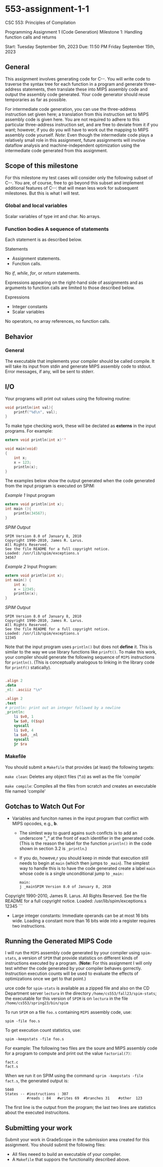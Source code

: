 # 553-assignment-1-1

CSC 553: Principles of Compilation

Programming Assignment 1 (Code Generation)
Milestone 1: Handling function calls and returns

Start: Tuesday September 5th, 2023
Due: 11:50 PM Friday September 15th, 2023

## General

This assignment involves generating code for C--.
You will write code to traverse the syntax tree for each function in a program and generate three-address statements, then translate these into MIPS assembly code and output the assembly code generated.
Your code generator should reuse temporaries as far as possible.

For intermediate code generation, you can use the three-address instruction set given here; a translation from this instruction set to MIPS assembly code is given here.
You are not required to adhere to this particular three-address instruction set, and are free to deviate from it if you want; however, if you do you will have to work out the mapping to MIPS assembly code yourself.
*Note*: Even though the intermediate code plays a relatively small role in this assignment, future assignments will involve dataflow analysis and machine-independent optimization using the intermediate code generated from this assignment.

## Scope of this milestone

For this milestone my test cases will consider only the following subset of C--.
You are, of course, free to go beyond this subset and implement additional features of C--: that will mean less work for subsequent milestones.
But this is what I will test.

### Global and local variables

Scalar variables of type int and char. No arrays.

### Function bodies A sequence of statements

Each statement is as described below.

Statements

- Assignment statements.
- Function calls.

No *if*, *while*, *for*, or *return* statements.

Expressions appearing on the right-hand side of assignments and as arguments to function calls are limited to those described below.

Expressions

- Integer constants
- Scalar variables

No operators, no array references, no function calls.

## Behavior

### General

The executable that implements your compiler should be called compile. It will take its input from stdin and generate MIPS assembly code to stdout. Error messages, if any, will be sent to stderr.

## I/O

Your programs will print out values using the following routine:

```c
void println(int val){
    printf("%d\n", val);
}
```

To make type checking work, these will be declated as **externs** in the input programs. For example:

```c
extern void println(int x)''

void main(void)
{
    int x;
    x = 123;
    println(x);
}
```

The examples below show the output generated when the code generated from the input program is executed on SPIM:

*Example 1*
Input program

```c
extern void println(int x);
int main (){
    println(34567);
}
```

*SPIM Output*

```
SPIM Version 8.0 of January 8, 2010
Copyright 1990-2010, James R. Larus.
All Rights Reserved.
See the file README for a full copyright notice.
Loaded: /usr/lib/spim/exceptions.s
34567
```

*Example 2*
Input Program:

```c
extern void println(int x);
int main() {
    int x;
    x = 12345;
    println(x);
}
```

*SPIM Output*

```
SPIM Version 8.0 of January 8, 2010
Copyright 1990-2010, James R. Larus.
All Rights Reserved.
See the file README for a full copyright notice.
Loaded: /usr/lib/spim/exceptions.s
12345
```

Note that the input program uses `println()` but does not **define** it.
This is similar to the way we use library functions like `prinft()`.
To make this work, your compiler should generate the following sequence of `MIPS` instructions for `println()`.
(This is conceptually analogous to linking in the library code for `printf()` statically).

```mips

.align 2
.data
_nl: .asciiz "\n"

.align 2
.text
# println: print out an integer followed by a newline
_println:
    li $v0, 1
    lw $a0, 0($sp)
    syscall
    li $v0, 4
    la $a0, _nl
    syscall
    jr $ra
```

### Makefile

You should submit a `Makefile` that provides (at least) the following targets:

`make clean`: Deletes any object files (*.o) as well as the file 'compile'

`make compile`: Compiles all the files from scratch and creates an executable file named 'compile'

## Gotchas to Watch Out For

- Variables and funciton names in the input program that conflict with MIPS opcodes, e.g., **b**.
  - The simlest way to guard agains such conflcts is to add an underscore "_" at the front of each identifier in the generated code. (This is the reason the label for the function `println()` in the code shown in section 3.2 is `_println`.)
  - If you do, howeve,r you should keep in minde that execution still needs to begin at `main` (which then jumps to `_main`). The simplest way to handle this is to have the code generated create a label `main` whose code is a single unconditional jump to `_main:`

    ```
    main:
    j _mainSPIM Version 8.0 of January 8, 2010

Copyright 1990-2010, James R. Larus.
All Rights Reserved.
See the file README for a full copyright notice.
Loaded: /usr/lib/spim/exceptions.s
12345
    ```

- Large integer constants: Immediate operands can be at most 16 bits wide. Loading a constant more than 16 bits wide into a register requires two instructions.

## Running the Generated MIPS Code

I will run the `MIPS` assembly code generated by your compiler using `spim-stats`, a version of `SPIM` that provide statistics on different kinds of instructions executed by a program.
(**Note:** For this assignment I will only test whther the code generated by your compiler behaves gorrectly.
Instruction execution counts will be used to evaluate the effects of optimizations once we get to that point.)

urce code for `spim-stats` is available as a zipped file and also on the CD Department server `lectura` in the directory `/home/cs553/fall23/spim-stats`; the executable for this version of `SPIM` is on `lectura` in the file `/home/cs553/spring23/bin/spim`

To run `SPIM` on a file `foo.s` containing `MIPS` assembly code, use:

```
spim -file foo.s
```

To get execution count statistics, use:

```
spim -keepstats -file foo.s
```

For example: The following two files are the soure and MIPS assembly code for a program to compute and print out the value `factorial(7)`:

```
fact.c
fact.s
```

When we run it on SPIM using the command `sprim -keepstats -file fact.s`, the generated output is:

```
5040
States -- #instructions : 307
          #reads : 84   #writes 69  #branches 31    #other  123
```

The first line is the output from the program; the last two lines are statistics about the executed instrucitons.

## Submitting your work

Submit your work in GradeScope in the submission area created for this assignment. You should submit the following files:

- All files neeed to build an executable of your compiler.
- A `Makefile` that suppors the functionality described above.
